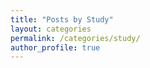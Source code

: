 ```yaml
---
title: "Posts by Study"
layout: categories
permalink: /categories/study/
author_profile: true
---
```

